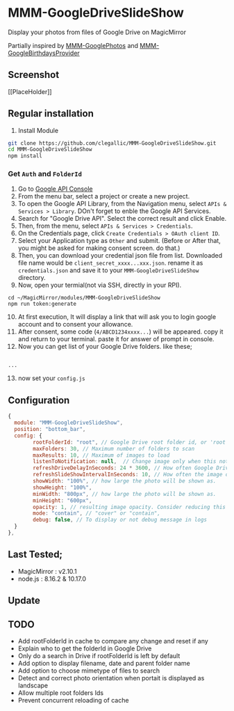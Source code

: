 # MMM-GoogleDriveSlideShow
Display your photos from files of Google Drive on MagicMirror

Partially inspired by [MMM-GooglePhotos](https://github.com/eouia/MMM-GooglePhotos/) and [MMM-GoogleBirthdaysProvider](https://github.com/PalatinCoder/MMM-GoogleBirthdaysProvider)

## Screenshot
[[PlaceHolder]]

## Regular installation

1. Install Module
```sh
git clone https://github.com/clegallic/MMM-GoogleDriveSlideShow.git
cd MMM-GoogleDriveSlideShow
npm install
```

### Get `Auth` and `FolderId`
1. Go to [Google API Console](https://console.developers.google.com/)
2. From the menu bar, select a project or create a new project.
3. To open the Google API Library, from the Navigation menu, select `APIs & Services > Library`.
	DOn't forget to enble the Google API Services.
4. Search for "Google Drive API". Select the correct result and click Enable.
5. Then, from the menu, select `APIs & Services > Credentials`.
6. On the Credentials page, click `Create Credentials > OAuth client ID`.
7. Select your Application type as `Other` and submit. (Before or After that, you might be asked for making consent screen. do that.)
8. Then, you can download your credential json file from list. Downloaded file name would be `client_secret_xxxx...xxx.json`. rename it as `credentials.json` and save it to your `MMM-GoogleDriveSlideShow` directory.
9. Now, open your termial(not via SSH, directly in your RPI).
```shell
cd ~/MagicMirror/modules/MMM-GoogleDriveSlideShow
npm run token:generate
```
10. At first execution, It will display a link that will ask you to login google account and to consent your allowance.
11. After consent, some code (`4/ABCD1234xxxx...`) will be appeared. copy it and return to your terminal. paste it for answer of prompt in console.
12. Now you can get list of your Google Drive folders. like these;
```

...
```
13.  now set your `config.js`

## Configuration
```javascript
{
  module: "MMM-GoogleDriveSlideShow",
  position: "bottom_bar",
  config: {
		rootFolderId: "root", // Google Drive root folder id, or 'root' for root folder
		maxFolders: 30, // Maximum number of folders to scan
		maxResults: 10, // Maximum of images to load
		listenToNotification: null,  // Change image only when this notification is received. Automatic refresh otherwise if null
		refreshDriveDelayInSeconds: 24 * 3600, // How often Google Drive cache is refresh (fetch new photos)
		refreshSlideShowIntervalInSeconds: 10, // How often the image on the slideshow is refreshed
		showWidth: "100%", // how large the photo will be shown as.
		showHeight: "100%",
		minWidth: "800px", // how large the photo will be shown as.
		minHeight: "600px",
		opacity: 1, // resulting image opacity. Consider reducing this value if you are using this module as a background picture frame
		mode: "contain", // "cover" or "contain",
		debug: false, // To display or not debug message in logs
  }
},
```

## Last Tested;
- MagicMirror : v2.10.1
- node.js : 8.16.2 & 10.17.0

## Update

## TODO

- Add rootFolderId in cache to compare any change and reset if any
- Explain who to get the folderId in Google Drive
- Only do a search in Drive if rootFolderId is left by default
- Add option to display filename, date and parent folder name
- Add option to choose mimetype of files to search
- Detect and correct photo orientation when portait is displayed as landscape
- Allow multiple root folders Ids
- Prevent concurrent reloading of cache
